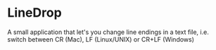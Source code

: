 # LineDrop
A small application that let's you change line endings in a text file, i.e. switch between CR (Mac), LF (Linux/UNIX) or CR+LF (Windows)
